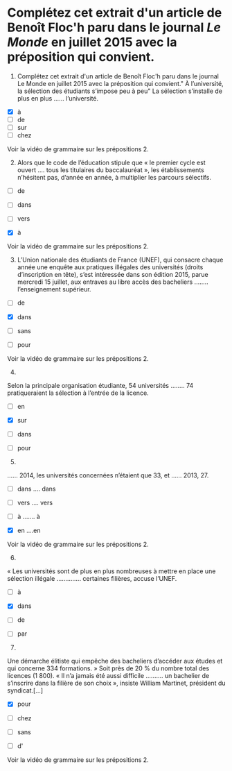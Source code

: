 # Complétez cet extrait d'un article de Benoît Floc'h paru dans le journal <em>Le Monde</em> en juillet 2015 avec la préposition qui convient.
 
1. Complétez cet extrait d'un article de Benoît Floc'h paru dans le journal Le Monde en juillet 2015 avec la préposition qui convient." À l’université, la sélection des étudiants s’impose peu à peu"  La sélection s’installe de plus en plus ...... l’université. 

- [x] à 
- [ ] de
- [ ] sur
- [ ] chez

Voir la vidéo de grammaire sur les prépositions 2.


2. Alors que le code de l’éducation stipule que « le premier cycle est 
ouvert ....  tous les titulaires du baccalauréat », les établissements 
n’hésitent pas, d’année en année, à multiplier les parcours sélectifs.

- [ ] de 
- [ ] dans
- [ ] vers
- [x] à


Voir la vidéo de grammaire sur les prépositions 2.



3. L’Union
 nationale des étudiants de France (UNEF), qui consacre chaque année une
 enquête aux pratiques illégales des universités (droits d’inscription 
en tête), s’est intéressée dans son édition 2015, parue mercredi 15 
juillet, aux entraves au libre accès des bacheliers ........ l’enseignement 
supérieur.

- [ ] de
- [x] dans
- [ ] sans
- [ ] pour


Voir la vidéo de grammaire sur les prépositions 2.




4. 
Selon la principale organisation étudiante, 54 
universités ........ 74 pratiqueraient la sélection à l’entrée de la licence. 

- [ ] en
- [x] sur
- [ ] dans
- [ ] pour



5.  
...... 2014, les universités concernées n’étaient que 33, et ...... 2013, 27. 

- [ ] dans .... dans
- [ ] vers .... vers
- [ ] à ....... à 
- [x] en ....en


Voir la vidéo de grammaire sur les prépositions 2.




6. 
«
 Les universités sont de plus en plus nombreuses à mettre en place une 
sélection illégale .............. certaines filières, accuse l’UNEF. 

- [ ] à 
- [x] dans
- [ ] de
- [ ] par



7. 
Une démarche 
élitiste qui empêche des bacheliers d’accéder aux études et qui concerne
 334 formations. » Soit près de 20 % du nombre total des licences (1 
800). « Il n’a jamais été aussi difficile .......... un bachelier de 
s’inscrire dans la filière de son choix », insiste William Martinet, 
président du syndicat.[...]



- [x] pour
- [ ] chez
- [ ] sans
- [ ] d'


Voir la vidéo de grammaire sur les prépositions 2.



